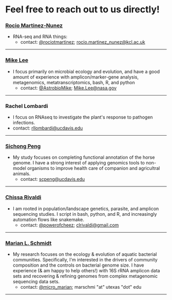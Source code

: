 # Feel free to reach out to us directly!

### [Rocio Martinez-Nunez](https://twitter.com/rociotmartinez)
- RNA-seq and RNA things:
  - contact: [@rociotmartinez](https://twitter.com/rociotmartinez); rocio.martinez_nunez@kcl.ac.uk  

---

### [Mike Lee](astrobiomike.github.io)  
- I focus primarily on microbial ecology and evolution, and have a good amount of experience with amplicon/marker-gene analysis, metagenomics, metatranscriptomics, bash, R, and python
  - contact: [@AstrobioMike](https://twitter.com/AstrobioMike); Mike.Lee@nasa.gov

---

### Rachel Lombardi
-  I focus on RNAseq to investigate the plant's response to pathogen infections.
  - contact: rllombardi@ucdavis.edu

---

### [Sichong Peng](http://sichong.site/)
- My study focuses on completing functional annotation of the horse genome. I have a strong interest of applying genomics tools to non-model organisms to improve health care of companion and agricultral animals.
  - contact: scpeng@ucdavis.edu

---

### [Chissa Rivaldi](https://twitter.com/powerofcheez)
- I am rooted in population/landscape genetics, parasite, and amplicon sequencing studies. I script in bash, python, and R, and increasingly automation flows like snakemake. 
  - contact: [@powerofcheez](https://twitter.com/powerofcheez); clrivaldi@gmail.com 

---

### [Marian L. Schmidt](https://marschmi.github.io/marschmi.github.io/)  
- My research focuses on the ecology & evolution of aquatic bacterial communities. Specifically, I'm interested in the drivers of community composition and the controls on bacterial genome size. I have experience (& am happy to help others!) with 16S rRNA amplicon data sets and recovering & refining genomes from complex metagenomic sequencing data sets. 
  - contact: [@micro_marian](https://twitter.com/micro_marian); marschmi "at" utexas "dot" edu
---
